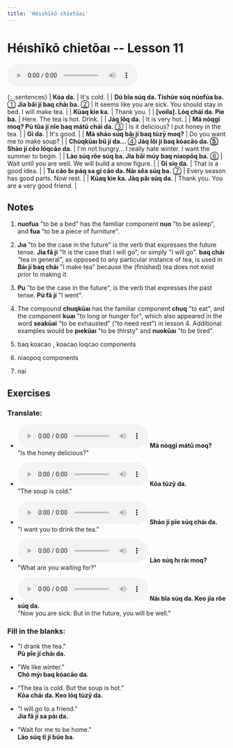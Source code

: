 ```yaml
---
title: 'Héıshīkō chỉetōaı'
---
```

# **Héıshīkō chỉetōaı** -- Lesson 11

<audio id="mainaudio" controls src="lesson.mp3"></audio>

{: .sentences}
| **Kỏa da.** | It's cold. |
| **Dủ bîa súq da. Tỉshūe súq núofūa ba.** [①](#fn-1) **Jỉa bâi jí baq chảı ba.** [②](#fn-2) | It seems like you are sick. You should stay in bed. I will make tea.  |
| **Kủaq kỉe ka.** | Thank you. |
| **[voila]. Lỏq chái da. Pỉe ba.** | Here. The tea is hot. Drink. |
| **Jảq lôq da.** | It is very hot. |
| **Mả nỏqgī moq? Pủ tûa jí nîe baq mảtū chái da.** [③](#fn-3) | Is it delicious? I put honey in the tea. |
| **Gỉ da.** | It's good. |
| **Mả shảo súq bâı jí baq tủzȳ moq?** | Do you want me to make soup? |
| **Chủqkūaı bũ jí da...** [④](#fn-4) **Jảq lôi jí baq kỏacāo da. [⑤](#fn-5) Shảo jí cêo lóqcāo da.**  | I'm not hungry... I really hate winter. I want the summer to begin. |
| **Lảo súq rôe súq ba. Jỉa bâi múy baq nỉaopōq ba.** [⑥](#fn-6) | Wait until you are well. We will build a snow figure. |
| **Gỉ sío da.** | That is a good idea. |
| **Tu cảo bı pảq sa gỉ cáo da. Nảı sêa súq ba.** [⑦](#fn-7) | Every season has good parts. Now rest. |
| **Kủaq kỉe ka. Jảq pâı súq da.** | Thank you. You are a very good friend. |

## Notes

1. <a name="fn-1" /> **nuofua** "to be a bed" has the familiar component **nuo** "to be asleep", and **fua** "to be a piece of furniture".

2. <a name="fn-2" /> **Jıa** "to be the case in the future" is the verb that expresses the future tense. **Jỉa fâ jí** "It is the case that I will go", or simply "I will go". **baq chảı** "tea in general", as opposed to any particular instance of tea, is used in **Bảı jí baq chảı** "I make tea" because the (finished) tea does not exist prior to making it.  

3. <a name="fn-3" /> **Pu** "to be the case in the future", is the verb that expresses the past tense. **Pủ fâ jí** "I went".

4. <a name="fn-4" /> The compound **chuqkūaı** has the familiar component **chuq** "to eat", and the component **kuaı** "to long or hunger for", which also appeared in the word **seakūai** "to be exhausted" ("to need rest") in lesson 4. Additional examples would be **pıekūaı** "to be thirsty" and **nuokūaı** "to be tired".

5. <a name="fn-5" /> baq koacao ,  koacao loqcao components

6. <a name="fn-6" /> niaopoq components

7. <a name="fn-7" /> nai

## Exercises

### Translate:

- <audio controls src="ex1.mp3"></audio>
  **Mả nỏqgī mátū moq?**  
  <span class="spoiler">"Is the honey delicious?"</span>
  
- <audio controls src="ex2.mp3"></audio>
  **Kỏa túzȳ da.**  
  <span class="spoiler">"The soup is cold."</span>
  
- <audio controls src="ex3.mp3"></audio>
  **Shảo jí pîe súq cháı da.**  
  <span class="spoiler">"I want you to drink the tea."</span>
  
- <audio controls src="ex4.mp3"></audio>
  **Lảo súq hı rảı moq?**  
  <span class="spoiler">"What are you waiting for?"</span>
  
- <audio controls src="ex5.mp3"></audio>
  **Nảı bîa súq da. Keo jỉa rôe súq da.**  
  <span class="spoiler">"Now you are sick. But in the future, you will be well."</span>

### Fill in the blanks:

- "I drank the tea."  
  **<span class="spoiler">Pủ</span> pîe jí <span class="spoiler">cháı</span> da.**
  
- "We like winter."  
  **Chỏ <span class="spoiler">mýı</span> baq <span class="spoiler">kóacāo</span> da.**
  
- "The tea is cold. But the soup is hot."  
  **<span class="spoiler">Kỏa</span> cháı da. Keo <span class="spoiler">lỏq</span> túzȳ da.**
  
- "I will go to a friend."  
  **<span class="spoiler">Jỉa</span> fâ jí sa <span class="spoiler">pảı</span> da.**
  
- "Wait for me to be home."  
  **<span class="spoiler">Lảo</span> súq <span class="spoiler">tî</span> jí búe <span class="spoiler">ba</span>.**
